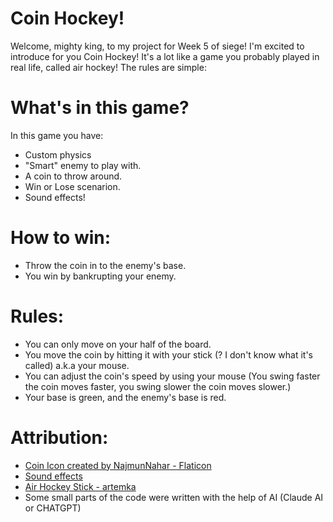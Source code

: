 # Coin Hockey!
Welcome, mighty king, to my project for Week 5 of siege!
I'm excited to introduce for you Coin Hockey! It's a lot like a game you probably
played in real life, called air hockey! The rules are simple:

# What's in this game?
In this game you have:
- Custom physics
- "Smart" enemy to play with.
- A coin to throw around.
- Win or Lose scenarion.
- Sound effects!

# How to win:
- Throw the coin in to the enemy's base.
- You win by bankrupting your enemy.

# Rules:
- You can only move on your half of the board.
- You move the coin by hitting it with your stick (? I don't know what it's called) a.k.a your mouse.
- You can adjust the coin's speed by using your mouse (You swing faster the coin moves faster, you swing slower the coin moves slower.)
- Your base is green, and the enemy's base is red.

# Attribution:
- [Coin Icon created by NajmunNahar - Flaticon](https://www.flaticon.com/free-icons/coin)
- [Sound effects](https://pixabay.com/sound-effects)
- [Air Hockey Stick - artemka](https://artemka-sh.itch.io/hockey-2d-assets)
- Some small parts of the code were written with the help of AI (Claude AI or CHATGPT)
